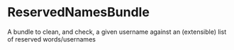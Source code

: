 ReservedNamesBundle
===================

A bundle to clean, and check, a given username against an (extensible) list of reserved words/usernames
